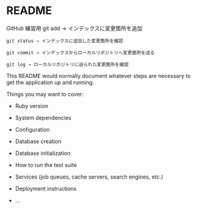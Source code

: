 # README
  GitHub 練習用
    git add → インデックスに変更箇所を追加

    git status → インデックスに追加した変更箇所を確認

    git commit → インデックスからローカルリポジトリへ変更箇所を送る

    git log → ローカルリポジトリに送られた変更箇所を確認

    






This README would normally document whatever steps are necessary to get the
application up and running.

Things you may want to cover:

* Ruby version

* System dependencies

* Configuration

* Database creation

* Database initialization

* How to run the test suite

* Services (job queues, cache servers, search engines, etc.)

* Deployment instructions

* ...
